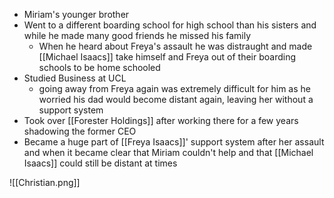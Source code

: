 


- Miriam's younger brother
- Went to a different boarding school for high school than his sisters and while he made many good friends he missed his family
	- When he heard about Freya's assault he was distraught and made [[Michael Isaacs]] take himself and Freya out of their boarding schools to be home schooled
- Studied Business at UCL
	- going away from Freya again was extremely difficult for him as he worried his dad would become distant again, leaving her without a support system
- Took over [[Forester Holdings]] after working there for a few years shadowing the former CEO
- Became a huge part of [[Freya Isaacs]]' support system after her assault and when it became clear that Miriam couldn't help and that [[Michael Isaacs]] could still be distant at times



![[Christian.png]]
